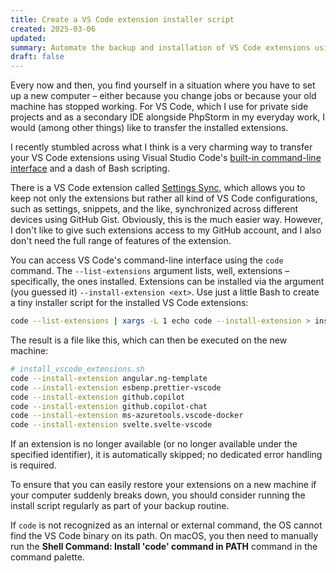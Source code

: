 ```yaml
---
title: Create a VS Code extension installer script
created: 2025-03-06
updated:
summary: Automate the backup and installation of VS Code extensions using its command-line interface and a simple Bash script. A lightweight alternative to extension sync tools like Settings Sync.
draft: false
---
```


<script>
  import Callout from '$lib/components/Callout.svelte'
</script>

Every now and then, you find yourself in a situation where you have to set up a new computer – either because you change jobs or because your old machine has stopped working. For VS Code, which I use for private side projects and as a secondary IDE alongside PhpStorm in my everyday work, I would (among other things) like to transfer the installed extensions.

I recently stumbled across what I think is a very charming way to transfer your VS Code extensions using Visual Studio Code's [built-in command-line interface](https://code.visualstudio.com/docs/editor/command-line) and a dash of Bash scripting.

<Callout type="warning">There is a VS Code extension called <a href="https://marketplace.visualstudio.com/items?itemName=Shan.code-settings-sync" target="_blank">Settings Sync</a>, which allows you to keep not only the extensions but rather all kind of VS Code configurations, such as settings, snippets, and the like, synchronized across different devices using GitHub Gist. Obviously, this is the much easier way. However, I don't like to give such extensions access to my GitHub account, and I also don't need the full range of features of the extension.</Callout>

You can access VS Code's command-line interface using the `code` command. The `--list-extensions` argument lists, well, extensions – specifically, the ones installed. Extensions can be installed via the argument (you guessed it) `--install-extension <ext>`. Use just a little Bash to create a tiny installer script for the installed VS Code extensions:

```sh
code --list-extensions | xargs -L 1 echo code --install-extension > install_vscode_extensions.sh
```

The result is a file like this, which can then be executed on the new machine:

```sh
# install_vscode_extensions.sh
code --install-extension angular.ng-template
code --install-extension esbenp.prettier-vscode
code --install-extension github.copilot
code --install-extension github.copilot-chat
code --install-extension ms-azuretools.vscode-docker
code --install-extension svelte.svelte-vscode
```

If an extension is no longer available (or no longer available under the specified identifier), it is automatically skipped; no dedicated error handling is required.

To ensure that you can easily restore your extensions on a new machine if your computer suddenly breaks down, you should consider running the install script regularly as part of your backup routine.

<Callout type="error">If <code>code</code> is not recognized as an internal or external command, the OS cannot find the VS Code binary on its path. On macOS, you then need to manually run the <b>Shell Command: Install 'code' command in PATH</b> command in the command palette.</Callout>
